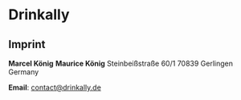# **Drinkally**
## **Imprint**

**Marcel König**
**Maurice König**
Steinbeißstraße 60/1
70839 Gerlingen
Germany

**Email**: contact@drinkally.de
